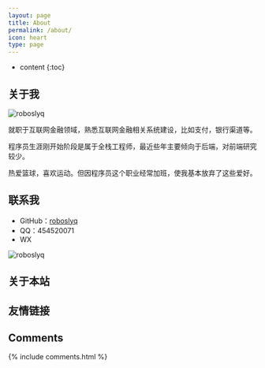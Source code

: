 ```yaml
---
layout: page
title: About
permalink: /about/
icon: heart
type: page
---
```


* content
{:toc}

## 关于我

![roboslyq](https://roboslyq.github.io/images/aboutMe/roboslyq.jpg)

就职于互联网金融领域，熟悉互联网金融相关系统建设，比如支付，银行渠道等。

程序员生涯刚开始阶段是属于全栈工程师，最近些年主要倾向于后端，对前端研究较少。

热爱篮球，喜欢运动。但因程序员这个职业经常加班，使我基本放弃了这些爱好。


## 联系我

* GitHub：[roboslyq](https://github.com/roboslyq)
* QQ：454520071
* WX

![roboslyq](https://roboslyq.github.io/images/aboutMe/wx.jpg)

## 关于本站

## 友情链接

## Comments

{% include comments.html %}
